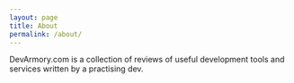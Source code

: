 ```yaml
---
layout: page
title: About
permalink: /about/
---
```


DevArmory.com is a collection of reviews of useful development tools and services written by a practising dev.
